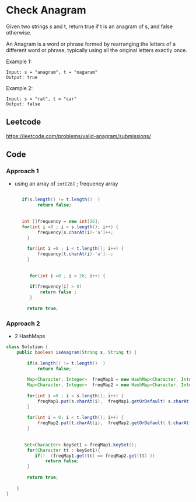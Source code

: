 # Check Anagram
Given two strings s and t, return true if t is an anagram of s, and false otherwise.

An Anagram is a word or phrase formed by rearranging the letters of a different word or phrase, typically using all the original letters exactly once.

 

Example 1:
````
Input: s = "anagram", t = "nagaram"
Output: true
````
Example 2:
````
Input: s = "rat", t = "car"
Output: false
````
## Leetcode
https://leetcode.com/problems/valid-anagram/submissions/ 


## Code
### Approach 1
- using an array of `int[26]` ; frequency array

````java

      if(s.length() != t.length()  )
            return false;  
        
        
      int []frequency = new int[26];
      for(int i =0 ; i < s.length(); i++) {
            frequency[s.charAt(i)-'a']++;
        }
        
        for(int i =0 ; i < t.length(); i++) {
            frequency[t.charAt(i)-'a']--;
        }
        
        
         for(int i =0 ; i < 26; i++) {
         
         if(frequency[i] > 0)
             return false ;
         }
        
        return true;
````


### Approach 2
- 2 HashMaps 
````java
class Solution {
    public boolean isAnagram(String s, String t) {
        
        if(s.length() != t.length()  )
            return false;
        
        Map<Character, Integer>  freqMap1 = new HashMap<Character, Integer> ();
        Map<Character, Integer>  freqMap2 = new HashMap<Character, Integer> ();
        
        for(int i =0 ; i < s.length(); i++) {
            freqMap1.put(s.charAt(i),  freqMap1.getOrDefault( s.charAt(i), 0)+1);
        }
        
        for(int i = 0; i < t.length(); i++) {
            freqMap2.put(t.charAt(i),  freqMap2.getOrDefault( t.charAt(i), 0)+1);
        }
        
        
       Set<Character> keySet1 = freqMap1.keySet();
        for(Character tt : keySet1){
           if(!  (freqMap1.get(tt) == freqMap2.get(tt) ))
               return false;
        }
        
        return true;
        
    }
}
````